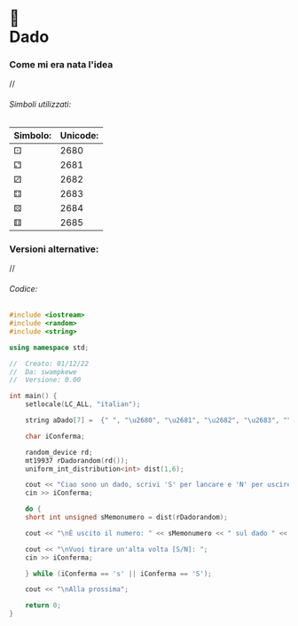# 🎲 <br /> Dado

### Come mi era nata l'idea

//

###### Simboli utilizzati:

| **Simbolo:** | **Unicode:** |
|:-- | :-- |
| ⚀ | 2680 |
| ⚁ | 2681 |
| ⚂ | 2682 |
| ⚃ | 2683 |
| ⚄ | 2684 |
| ⚅ | 2685 | 



### Versioni alternative:

//

###### Codice:

```cpp
#include <iostream>
#include <random>
#include <string>

using namespace std;

//  Creato: 01/12/22
//  Da: swampkewe
//  Versione: 0.00

int main() {
	setlocale(LC_ALL, "italian");

	string aDado[7] =  {" ", "\u2680", "\u2681", "\u2682", "\u2683", "\u2684", "\u2685"};

	char iConferma;

	random_device rd;
	mt19937 rDadorandom(rd());
	uniform_int_distribution<int> dist(1,6);

	cout << "Ciao sono un dado, scrivi 'S' per lancare e 'N' per uscire: ";
	cin >> iConferma;

	do {
	short int unsigned sMemonumero = dist(rDadorandom);

	cout << "\nÈ uscito il numero: " << sMemonumero << " sul dado " << aDado[sMemonumero];

	cout << "\nVuoi tirare un'alta volta [S/N]: ";
	cin >> iConferma;

	} while (iConferma == 's' || iConferma == 'S');

	cout << "\nAlla prossima";

	return 0;
}
```
